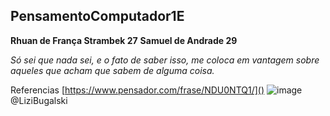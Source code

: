 ## PensamentoComputador1E
**Rhuan de França Strambek 27** **Samuel de Andrade 29**

 *Só sei que nada sei, e o fato de saber isso, me coloca em vantagem sobre aqueles que acham que sabem de alguma coisa.*
 
 Referencias [https://www.pensador.com/frase/NDU0NTQ1/]() ![image](https://user-images.githubusercontent.com/107077274/177416195-b4f0830a-6a13-449d-97f5-8cf28d1fa266.png)
 @LiziBugalski
